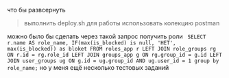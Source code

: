 что бы развсернуть

> выполнить deploy.sh
> для работы использовать колекцию postman

можно было бы сделать через такой запрос получить роли
`
SELECT r.name AS role_name, IF(max(is_blocked) is null, 'НЕТ', max(is_blocked)) as bloket
    FROM roles_app r
    LEFT JOIN role_groups rg ON r.id = rg.role_id
    LEFT JOIN groups_app g ON rg.group_id = g.id
    LEFT JOIN user_groups ug ON g.id = ug.group_id AND ug.user_id = 1
group by role_name;`
но у меня ещё несколько тестовых заданий
